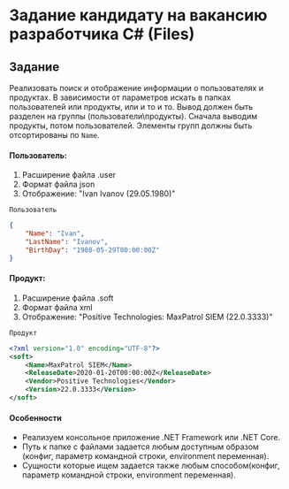 Задание кандидату на вакансию разработчика C# (Files)
=====

## Задание
Реализовать поиск и отображение информации о пользователях и продуктах.
В зависимости от параметров искать в папках пользователей или продукты, или и то и то.
Вывод должен быть разделен на группы (пользователи\продукты). Сначала выводим продукты, потом пользователей.
Элементы групп должны быть отсортированы по `Name`.
#### Пользователь:
1. Расширение файла .user
2. Формат файла json
3. Отображение: "Ivan Ivanov (29.05.1980)"
   
`Пользователь`
   ```json
   {
       "Name": "Ivan",
       "LastName": "Ivanov",
       "BirthDay": "1980-05-29T00:00:00Z"
   }
   ```

#### Продукт:
1. Расширение файла .soft
2. Формат файла xml
3. Отображение: "Positive Technologies: MaxPatrol SIEM (22.0.3333)"

`Продукт`
```xml
<?xml version="1.0" encoding="UTF-8"?>
<soft>
    <Name>MaxPatrol SIEM</Name>
    <ReleaseDate>2020-01-20T00:00:00Z</ReleaseDate>
    <Vendor>Positive Technologies</Vendor>
    <Version>22.0.3333</Version>
</soft>
```
#### Особенности
- Реализуем консольное приложение .NET Framework или .NET Core.
- Путь к папке с файлами задается любым доступным образом (конфиг, параметр командной строки, environment переменная).
- Сущности которые ищем задается также любым способом(конфиг, параметр командной строки, environment переменная).